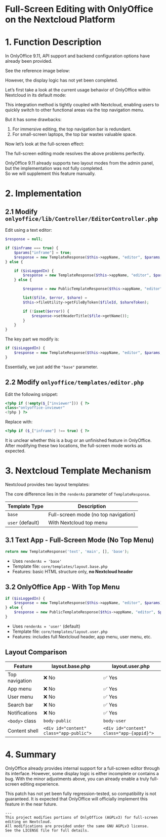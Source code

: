 # Full-Screen Editing with OnlyOffice on the Nextcloud Platform

# 1. Function Description

In OnlyOffice 9.11, API support and backend configuration options have already been provided.

See the reference image below:

However, the display logic has not yet been completed.

Let’s first take a look at the current usage behavior of OnlyOffice within Nextcloud in its default mode:

This integration method is tightly coupled with Nextcloud, enabling users to quickly switch to other functional areas via the top navigation menu.

But it has some drawbacks:

1. For immersive editing, the top navigation bar is redundant.
2. For small-screen laptops, the top bar wastes valuable space.

Now let’s look at the full-screen effect:

The full-screen editing mode resolves the above problems perfectly.

OnlyOffice 9.11 already supports two layout modes from the admin panel, but the implementation was not fully completed.  
So we will supplement this feature manually.

# 2. Implementation

## 2.1 Modify `onlyoffice/lib/Controller/EditorController.php`

Edit using a text editor:

```php
$response = null;

if ($inframe === true) {
    $params["inframe"] = true;
    $response = new TemplateResponse($this->appName, "editor", $params, "base");
} else {

    if ($isLoggedIn) {
        $response = new TemplateResponse($this->appName, "editor", $params);
    } else {

        $response = new PublicTemplateResponse($this->appName, "editor", $params);

        list($file, $error, $share) =
        $this->fileUtility->getFileByToken($fileId, $shareToken);

        if (!isset($error)) {
            $response->setHeaderTitle($file->getName());
        }
    }
}
````

The key part we modify is:

```php
if ($isLoggedIn) {
    $response = new TemplateResponse($this->appName, "editor", $params, "base");
}
```

Essentially, we just add the `"base"` parameter.

## 2.2 Modify `onlyoffice/templates/editor.php`

Edit the following snippet:

```php
<?php if (!empty($_["inviewer"])) { ?>
class="onlyoffice-inviewer"
<?php } ?>
```

Replace with:

```php
<?php if ($_["inframe"] !== true) { ?>
```

It is unclear whether this is a bug or an unfinished feature in OnlyOffice.
After modifying these two locations, the full-screen mode works as expected.

# 3. Nextcloud Template Mechanism

Nextcloud provides two layout templates:

The core difference lies in the `renderAs` parameter of `TemplateResponse`.

| Template Type    | Description                          |
| ---------------- | ------------------------------------ |
| `base`           | Full-screen mode (no top navigation) |
| `user` (default) | With Nextcloud top menu              |

## 3.1 Text App - Full-Screen Mode (No Top Menu)

```php
return new TemplateResponse('text', 'main', [], 'base');
```

* Uses `renderAs = 'base'`
* Template file: `core/templates/layout.base.php`
* Features: basic HTML structure only, **no Nextcloud header**

## 3.2 OnlyOffice App - With Top Menu

```php
if ($isLoggedIn) {
    $response = new TemplateResponse($this->appName, "editor", $params);
} else {
    $response = new PublicTemplateResponse($this->appName, "editor", $params);
}
```

* Uses `renderAs = 'user'` (default)
* Template file: `core/templates/layout.user.php`
* Features: includes full Nextcloud header, app menu, user menu, etc.

## Layout Comparison

| Feature        | layout.base.php                         | layout.user.php                          |
| -------------- | --------------------------------------- | ---------------------------------------- |
| Top navigation | ❌ No                                    | ✅ Yes                                    |
| App menu       | ❌ No                                    | ✅ Yes                                    |
| User menu      | ❌ No                                    | ✅ Yes                                    |
| Search bar     | ❌ No                                    | ✅ Yes                                    |
| Notifications  | ❌ No                                    | ✅ Yes                                    |
| `<body>` class | `body-public`                           | `body-user`                              |
| Content shell  | `<div id="content" class="app-public">` | `<div id="content" class="app-{appid}">` |

# 4. Summary

OnlyOffice already provides internal support for a full-screen editor through its interface.
However, some display logic is either incomplete or contains a bug.
With the minor adjustments above, you can already enable a truly full-screen editing experience.

This patch has not yet been fully regression-tested, so compatibility is not guaranteed.
It is expected that OnlyOffice will officially implement this feature in the near future.

```
---
This project modifies portions of OnlyOffice (AGPLv3) for full-screen editing on Nextcloud.
All modifications are provided under the same GNU AGPLv3 license.
See the LICENSE file for full details.

